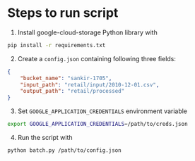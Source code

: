 # Steps to run script

1. Install google-cloud-storage Python library with
   
```bash
pip install -r requirements.txt
```

2. Create a `config.json` containing following three fields:
   
```json
{
    "bucket_name": "sankir-1705",
    "input_path": "retail/input/2010-12-01.csv",
    "output_path": "retail/processed"
}
```

3. Set `GOOGLE_APPLICATION_CREDENTIALS` environment variable
```bash
export GOOGLE_APPLICATION_CREDENTIALS=/path/to/creds.json
```

4. Run the script with

```bash
python batch.py /path/to/config.json
```
